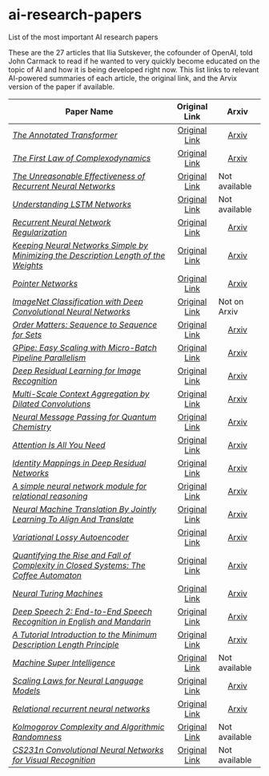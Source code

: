 # ai-research-papers
List of the most important AI research papers

These are the 27 articles that Ilia Sutskever, the cofounder of OpenAI, told John Carmack to read if he wanted to very quickly become educated on the topic of AI and how it is being developed right now. This list links to relevant AI-powered summaries of each article, the original link, and the Arvix version of the paper if available.

| Paper Name | Original Link | Arxiv |
| --- | --- | --- |
| [*The Annotated Transformer*](https://app.getbash.com/p/topics/the-annotated-transformer-summary-cp4odmppvm737hcejvk0) | <center>[Original Link](http://nlp.seas.harvard.edu/2018/04/03/attention.html)</center> | <center>[Arxiv](https://arxiv.org/abs/1706.03762)</center> |
| [*The First Law of Complexodynamics*](https://app.getbash.com/p/topics/the-first-law-of-complexodynamics-summary-cp4odvhpvm737hcek5ig) | <center>[Original Link](https://arxiv.org/abs/1503.00107)</center> | <center>[Arxiv](https://arxiv.org/abs/1503.00107)</center> |
| [*The Unreasonable Effectiveness of Recurrent Neural Networks*](https://app.getbash.com/p/topics/the-unreasonable-effectiveness-of-recurrent-neural-networks-summary-cp4oe5hpvm737hceorrg) | <center>[Original Link](http://karpathy.github.io/2015/05/21/rnn-effectiveness/)</center> | Not available |
| [*Understanding LSTM Networks*](https://app.getbash.com/p/topics/understanding-lstm-networks-summary--cp523uppvm740j9esi6g) | <center>[Original Link](https://colah.github.io/posts/2015-08-Understanding-LSTMs/)</center> | Not available |
| [*Recurrent Neural Network Regularization*](https://app.getbash.com/p/topics/recurrent-neural-network-regularization-summary-cp51u09pvm740j9epsb0) | <center>[Original Link](https://arxiv.org/abs/1409.2329)</center> | <center>[Arxiv](https://arxiv.org/abs/1409.2329)</center> |
| [*Keeping Neural Networks Simple by Minimizing the Description Length of the Weights*](https://app.getbash.com/p/topics/keeping-the-neural-networks-simple-by-minimizing-the-description-length-of-the-number-of-weights--cp51u69pvm740j9eq3v0) | <center>[Original Link](https://arxiv.org/abs/1707.02530)</center> | <center>[Arxiv](https://arxiv.org/abs/1707.02530)</center> |
| [*Pointer Networks*](https://app.getbash.com/p/topics/pointer-networks-summary-cp51ucppvm740j9eqeh0) | <center>[Original Link](https://arxiv.org/abs/1506.03134)</center> | <center>[Arxiv](https://arxiv.org/abs/1506.03134)</center> |
| [*ImageNet Classification with Deep Convolutional Neural Networks*](https://app.getbash.com/p/topics/imagenet-classification-with-deep-convolutional-neural-networks-summary-cp51uj9pvm740j9eqgmg) | <center>[Original Link](https://papers.nips.cc/paper/2012/file/c399862d3b9d6b76c8436e924a68c45b-Paper.pdf)</center> | Not on Arxiv |
| [*Order Matters: Sequence to Sequence for Sets*](https://app.getbash.com/p/topics/order-matters-sequence-to-sequence-for-sets-summary-cp51uohpvm740j9eqpfg) | <center>[Original Link](https://arxiv.org/abs/1511.06391)</center> | <center>[Arxiv](https://arxiv.org/abs/1511.06391)</center> |
| [*GPipe: Easy Scaling with Micro-Batch Pipeline Parallelism*](https://app.getbash.com/p/topics/gpipe-easy-scaling-with-micro-batch-pipeline-parallelism-summary-cp51uu1pvm740j9er0l0) | <center>[Original Link](https://arxiv.org/abs/1811.06965)</center> | <center>[Arxiv](https://arxiv.org/abs/1811.06965)</center> |
| [*Deep Residual Learning for Image Recognition*](https://app.getbash.com/topics/cp51v51pvm740j9er7qg/p6UyaTcyw8YIdz8FXtnk8urq5o7qS9ne) | <center>[Original Link](https://arxiv.org/abs/1512.03385)</center> | <center>[Arxiv](https://arxiv.org/abs/1512.03385)</center> |
| [*Multi-Scale Context Aggregation by Dilated Convolutions*](https://app.getbash.com/p/topics/multi-scale-context-aggregation-by-dilated-convolutions-summary-cp51vb1pvm740j9erevg) | <center>[Original Link](https://arxiv.org/abs/1511.07122)</center> | <center>[Arxiv](https://arxiv.org/abs/1511.07122)</center> |
| [*Neural Message Passing for Quantum Chemistry*](https://app.getbash.com/p/topics/neural-message-passing-for-quantum-chemistry-summary-cp51vgppvm740j9erllg) | <center>[Original Link](https://arxiv.org/abs/1704.01212)</center> | <center>[Arxiv](https://arxiv.org/abs/1704.01212)</center> |
| [*Attention Is All You Need*](https://app.getbash.com/p/topics/attention-is-all-you-need-summary-cp51vm9pvm740j9ert9g) | <center>[Original Link](https://arxiv.org/abs/1706.03762)</center> | <center>[Arxiv](https://arxiv.org/abs/1706.03762)</center> |
| [*Identity Mappings in Deep Residual Networks*](https://app.getbash.com/p/topics/identity-mappings-in-deep-residual-networks-summary-cp51vs9pvm740j9es3bg) | <center>[Original Link](https://arxiv.org/abs/1603.05027)</center> | <center>[Arxiv](https://arxiv.org/abs/1603.05027)</center> |
| [*A simple neural network module for relational reasoning*](https://app.getbash.com/p/topics/a-simple-neural-network-module-for-relational-reasoning-summary-cp5215ppvm740j9esfu0) | <center>[Original Link](https://arxiv.org/abs/1706.01427)</center> | <center>[Arxiv](https://arxiv.org/abs/1706.01427)</center> |
| [*Neural Machine Translation By Jointly Learning To Align And Translate*](https://app.getbash.com/p/topics/a-simple-neural-network-module-for-relational-reasoning-summary-cp5215ppvm740j9esfu0) | <center>[Original Link](https://arxiv.org/abs/1409.0473)</center> | <center>[Arxiv](https://arxiv.org/abs/1409.0473)</center> |
| [*Variational Lossy Autoencoder*](https://app.getbash.com/p/topics/variational-lossy-autoencoder-summary-cp52329pvm740j9esgb0) | <center>[Original Link](https://arxiv.org/abs/1611.02731)</center> | <center>[Arxiv](https://arxiv.org/abs/1611.02731)</center> |
| [*Quantifying the Rise and Fall of Complexity in Closed Systems: The Coffee Automaton*](https://app.getbash.com/p/topics/quantifying-the-rise-and-fall-of-complexity-in-closed-systems-the-coffee-automaton-summary-cp525b9pvm740j9esig0) | <center>[Original Link](https://arxiv.org/abs/1704.00357)</center> | <center>[Arxiv](https://arxiv.org/abs/1704.00357)</center> |
| [*Neural Turing Machines*](https://app.getbash.com/p/topics/neural-turing-machines-summary-cp526lppvm740j9esolg) | <center>[Original Link](https://arxiv.org/abs/1410.5401)</center> | <center>[Arxiv](https://arxiv.org/abs/1410.5401)</center> |
| [*Deep Speech 2: End-to-End Speech Recognition in English and Mandarin*](https://app.getbash.com/p/topics/deep-speech-2-enhancements-in-end-to-end-speech-recognition-summary-cp527d1pvm740j9esor0) | <center>[Original Link](https://arxiv.org/abs/1512.02595)</center> | <center>[Arxiv](https://arxiv.org/abs/1512.02595)</center> |
| [*A Tutorial Introduction to the Minimum Description Length Principle*](https://app.getbash.com/p/topics/a-tutorial-introduction-to-the-minimum-description-length-principle-summary-cp528nppvm740j9esp5g) | <center>[Original Link](https://arxiv.org/abs/1903.06110)</center> | <center>[Arxiv](https://arxiv.org/abs/1903.06110)</center> |
| [*Machine Super Intelligence*](https://app.getbash.com/p/topics/machine-super-intelligence-summary-cp52041pvm740j9esb6g) | <center>[Original Link](https://nickbostrom.com/superintelligence.html)</center> | Not available |
| [*Scaling Laws for Neural Language Models*](https://app.getbash.com/p/topics/scaling-laws-for-neural-language-models-summary-cp5mnh1pvm7d9gmrjan0) | <center>[Original Link](https://arxiv.org/abs/2001.08361)</center> | <center>[Arxiv](https://arxiv.org/abs/2001.08361)</center> |
| [*Relational recurrent neural networks*](https://app.getbash.com/p/topics/relational-recurrent-neural-networks-summary-cp5molhpvm7d9gmrjl6g) | <center>[Original Link](https://arxiv.org/abs/1711.08028)</center> | <center>[Arxiv](https://arxiv.org/abs/1711.08028)</center> |
| [*Kolmogorov Complexity and Algorithmic Randomness*](https://www.lirmm.fr/~ashen/kolmbook-eng-scan.pdf?utm_source=www.mattprd.com&utm_medium=referral&utm_campaign=openai-cofounder-the-27-papers-to-read-to-know-90-about-ai) | <center>[Original Link](https://www.lirmm.fr/~ashen/kolmbook-eng-scan.pdf)</center> | Not available |
| [*CS231n Convolutional Neural Networks for Visual Recognition*](https://cs231n.github.io/?utm_source=www.mattprd.com&utm_medium=referral&utm_campaign=openai-cofounder-the-27-papers-to-read-to-know-90-about-ai) | <center>[Original Link](https://cs231n.github.io/)</center> | Not available |

